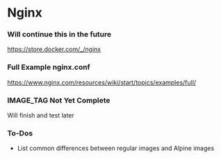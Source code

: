 # Nginx

### Will continue this in the future

https://store.docker.com/_/nginx


### Full Example nginx.conf
https://www.nginx.com/resources/wiki/start/topics/examples/full/


### IMAGE_TAG Not Yet Complete
Will finish and test later


### To-Dos
* List common differences between regular images and Alpine images